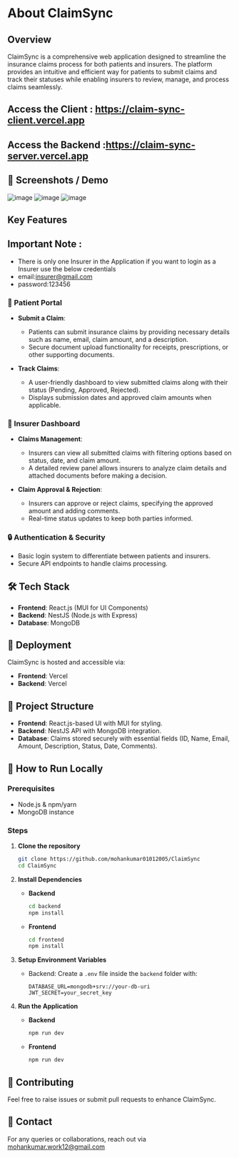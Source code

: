 # About ClaimSync  

## Overview  
ClaimSync is a comprehensive web application designed to streamline the insurance claims process for both patients and insurers. The platform provides an intuitive and efficient way for patients to submit claims and track their statuses while enabling insurers to review, manage, and process claims seamlessly.  

## Access the Client : https://claim-sync-client.vercel.app
## Access the Backend :https://claim-sync-server.vercel.app


## 📸 Screenshots / Demo  
![image](https://github.com/user-attachments/assets/a0db9628-cb96-4bc9-b1db-7e67722018e9)
![image](https://github.com/user-attachments/assets/a6605545-4f7f-43e0-b4d7-6a5e6945599c)
![image](https://github.com/user-attachments/assets/1846528c-a82d-4484-bbf7-2d366cae05de)

## Key Features  

## Important Note :
  - There is only one Insurer in the Application if you want to login as a Insurer use the below credentials
  - email:insurer@gmail.com
  - password:123456

### 🏥 Patient Portal  
- **Submit a Claim**:  
  - Patients can submit insurance claims by providing necessary details such as name, email, claim amount, and a description.  
  - Secure document upload functionality for receipts, prescriptions, or other supporting documents.  

- **Track Claims**:  
  - A user-friendly dashboard to view submitted claims along with their status (Pending, Approved, Rejected).  
  - Displays submission dates and approved claim amounts when applicable.  

### 🏢 Insurer Dashboard  
- **Claims Management**:  
  - Insurers can view all submitted claims with filtering options based on status, date, and claim amount.  
  - A detailed review panel allows insurers to analyze claim details and attached documents before making a decision.  

- **Claim Approval & Rejection**:  
  - Insurers can approve or reject claims, specifying the approved amount and adding comments.  
  - Real-time status updates to keep both parties informed.  

### 🔒 Authentication & Security  
- Basic login system to differentiate between patients and insurers.  
- Secure API endpoints to handle claims processing.  

## 🛠️ Tech Stack  
- **Frontend**: React.js (MUI for UI Components)  
- **Backend**: NestJS (Node.js with Express)  
- **Database**: MongoDB  


## 🚀 Deployment  
ClaimSync is hosted and accessible via:  
- **Frontend**: Vercel  
- **Backend**: Vercel  

## 📂 Project Structure  
- **Frontend**: React.js-based UI with MUI for styling.  
- **Backend**: NestJS API with MongoDB integration.  
- **Database**: Claims stored securely with essential fields (ID, Name, Email, Amount, Description, Status, Date, Comments).  

## 📜 How to Run Locally  

### Prerequisites  
- Node.js & npm/yarn  
- MongoDB instance  

### Steps  
1. **Clone the repository**  
   ```sh  
   git clone https://github.com/mohankumar01012005/ClaimSync
   cd ClaimSync  
   ```  

2. **Install Dependencies**  
   - **Backend**  
     ```sh  
     cd backend  
     npm install  
     ```  
   - **Frontend**  
     ```sh  
     cd frontend  
     npm install  
     ```  

3. **Setup Environment Variables**  
   - Backend: Create a `.env` file inside the `backend` folder with:  
     ```env  
     DATABASE_URL=mongodb+srv://your-db-uri  
     JWT_SECRET=your_secret_key  
     ```  

4. **Run the Application**  
   - **Backend**  
     ```sh  
     npm run dev  
     ```  
   - **Frontend**  
     ```sh  
     npm run dev  
     ```  




## 🤝 Contributing  
Feel free to raise issues or submit pull requests to enhance ClaimSync.  

## 📧 Contact  
For any queries or collaborations, reach out via mohankumar.work12@gmail.com  



